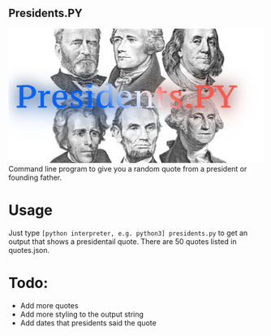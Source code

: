 ## Presidents.PY
![Presidents Header Image](hero.png)
Command line program to give you a random quote from a president or founding father.

# Usage
Just type `[python interpreter, e.g. python3] presidents.py` to get an output that shows a presidentail quote. There are 50 quotes listed in quotes.json. 

# Todo:
+ Add more quotes
+ Add more styling to the output string
+ Add dates that presidents said the quote
